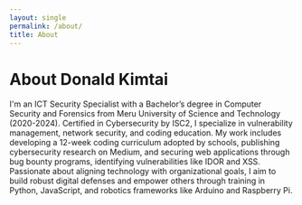 ```yaml
---
layout: single
permalink: /about/
title: About
---
```


# About Donald Kimtai

I'm an ICT Security Specialist with a Bachelor’s degree in Computer Security and Forensics from Meru University of Science and Technology (2020-2024). Certified in Cybersecurity by ISC2, I specialize in vulnerability management, network security, and coding education. My work includes developing a 12-week coding curriculum adopted by schools, publishing cybersecurity research on Medium, and securing web applications through bug bounty programs, identifying vulnerabilities like IDOR and XSS. Passionate about aligning technology with organizational goals, I aim to build robust digital defenses and empower others through training in Python, JavaScript, and robotics frameworks like Arduino and Raspberry Pi.
